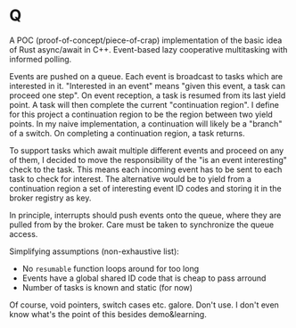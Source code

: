 # Q

A POC (proof-of-concept/piece-of-crap) implementation of the basic idea of Rust async/await in C++. Event-based lazy cooperative multitasking with informed polling.

Events are pushed on a queue. Each event is broadcast to tasks which are interested in it. "Interested in an event" means "given this event, a task can proceed one step". On event reception, a task is resumed from its last yield point. A task will then complete the current "continuation region". I define for this project a continuation region to be the region between two yield points. In my naive implementation, a continuation will likely be a "branch" of a switch. On completing a continuation region, a task returns.

To support tasks which await multiple different events and proceed on any of them, I decided to move the responsibility of the "is an event interesting" check to the task. This means each incoming event has to be sent to each task to check for interest. The alternative would be to yield from a continuation region a set of interesting event ID codes and storing it in the broker registry as key.

In principle, interrupts should push events onto the queue, where they are pulled from by the broker. Care must be taken to synchronize the queue access.

Simplifying assumptions (non-exhaustive list):

* No `resumable` function loops around for too long
* Events have a global shared ID code that is cheap to pass arround
* Number of tasks is known and static (for now)

Of course, void pointers, switch cases etc. galore. Don't use. I don't even know what's the point of this besides demo&learning.
